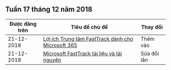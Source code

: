 <!-- This file is generated automatically each week. Changes made to this file will be overwritten.-->




## <a name="week-of-december-17-2018"></a>Tuần 17 tháng 12 năm 2018


| Được đăng trên |Tiêu đề chủ đề | Thay đổi |
|------|------------|--------|
| 21-12-2018 | [Lợi ích Trung tâm FastTrack dành cho Microsoft 365](/FastTrack/m365-fasttrack-benefit-overview) | Thêm vào |
| 21-12-2018 | [Microsoft FastTrack tài liệu và tài nguyên](/FastTrack/index) | Sửa đổi lần |
